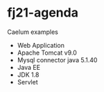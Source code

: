 # fj21-agenda

Caelum examples

- Web Application
- Apache Tomcat v9.0
- Mysql connector java 5.1.40
- Java EE
- JDK 1.8
- Servlet
